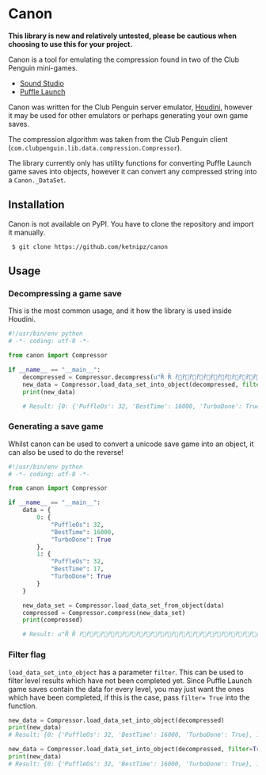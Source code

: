 # Canon

**This library is new and relatively untested, please be cautious when choosing to use this for your project.**

Canon is a tool for emulating the compression found in two of the Club Penguin mini-games.

- [Sound Studio](https://icer.ink/media1.clubpenguin.com/play/v2/games/mixmaster)
- [Puffle Launch](https://icer.ink/media1.clubpenguin.com/play/v2/games/canon)

Canon was written for the Club Penguin server emulator, [Houdini](https://github.com/solero/houdini), however it may be used for other emulators or perhaps generating your own game saves.

The compression algorithm was taken from the Club Penguin client (`com.clubpenguin.lib.data.compression.Compressor`).

The library currently only has utility functions for converting Puffle Launch game saves into objects, however it can convert any compressed string into a `Canon._DataSet`.

## Installation

Canon is not available on PyPI. You have to clone the repository and import it manually.

` $ git clone https://github.com/ketnipz/canon`

## Usage

### Decompressing a game save
This is the most common usage, and it how the library is used inside Houdini.

```py
#!/usr/bin/env python
# -*- coding: utf-8 -*-

from canon import Compressor

if __name__ == "__main__":
	decompressed = Compressor.decompress(u"Ȑ Ȑ ȑȑȑȑȑȑȑȑȑȑȑȑȑȑȑȑȑȑȑȑȑȑȑȑȑȑȑȑȑȑȑȑȑȑȐ㺀ȐȐɘȐɘȐɘȐɘȐɘȐɘȐɘȐɘȐɘȐɘȐɘȐɘȐɘȐɘȐɘȐɘȐɘȐɘȐɘȐɘȐɘȐɘȐɘȐɘȐɘȐɘȐɘȐɘȐɘȐɘȐɘȐɘȐɘȐɘȠȑȑŀ")
	new_data = Compressor.load_data_set_into_object(decompressed, filter=True)
	print(new_data)

	# Result: {0: {'PuffleOs': 32, 'BestTime': 16000, 'TurboDone': True}, 1: {'PuffleOs': 32, 'BestTime': 17, 'TurboDone': True}}
```

### Generating a save game
Whilst canon can be used to convert a unicode save game into an object, it can also be used to do the reverse!

```py
#!/usr/bin/env python
# -*- coding: utf-8 -*-

from canon import Compressor

if __name__ == "__main__":
	data = {
		0: {
			"PuffleOs": 32,
			"BestTime": 16000,
			"TurboDone": True
		},
		1: {
			"PuffleOs": 32,
			"BestTime": 17,
			"TurboDone": True
		}
	}

	new_data_set = Compressor.load_data_set_from_object(data)
	compressed = Compressor.compress(new_data_set)
	print(compressed)

	# Result: u"Ȑ Ȑ ȑȑȑȑȑȑȑȑȑȑȑȑȑȑȑȑȑȑȑȑȑȑȑȑȑȑȑȑȑȑȑȑȑȑȐ㺀ȐȐɘȐɘȐɘȐɘȐɘȐɘȐɘȐɘȐɘȐɘȐɘȐɘȐɘȐɘȐɘȐɘȐɘȐɘȐɘȐɘȐɘȐɘȐɘȐɘȐɘȐɘȐɘȐɘȐɘȐɘȐɘȐɘȐɘȐɘȠȑȑŀ"
```

### Filter flag

`load_data_set_into_object` has a parameter `filter`. This can be used to filter level results which have not been completed yet. Since Puffle Launch game saves contain the data for every level, you may just want the ones which have been completed, if this is the case, pass `filter= True` into the function.

```py
new_data = Compressor.load_data_set_into_object(decompressed)
print(new_data)
# Result: {0: {'PuffleOs': 32, 'BestTime': 16000, 'TurboDone': True}, 1: {'PuffleOs': 32, 'BestTime': 17, 'TurboDone': True}, 2: {'PuffleOs': 0, 'BestTime': 600, 'TurboDone': False}, 3: {'PuffleOs': 0, 'BestTime': 600, 'TurboDone': False}, 4: {'PuffleOs': 0, 'BestTime': 600, 'TurboDone': False}, 5: {'PuffleOs': 0, 'BestTime': 600, 'TurboDone': False}, 6: {'PuffleOs': 0, 'BestTime': 600, 'TurboDone': False}, 7: {'PuffleOs': 0, 'BestTime': 600, 'TurboDone': False}, 8: {'PuffleOs': 0, 'BestTime': 600, 'TurboDone': False}, 9: {'PuffleOs': 0, 'BestTime': 600, 'TurboDone': False}, 10: {'PuffleOs': 0, 'BestTime': 600, 'TurboDone': False}, 11: {'PuffleOs': 0, 'BestTime': 600, 'TurboDone': False}, 12: {'PuffleOs': 0, 'BestTime': 600, 'TurboDone': False}, 13: {'PuffleOs': 0, 'BestTime': 600, 'TurboDone': False}, 14: {'PuffleOs': 0, 'BestTime': 600, 'TurboDone': False}, 15: {'PuffleOs': 0, 'BestTime': 600, 'TurboDone': False}, 16: {'PuffleOs': 0, 'BestTime': 600, 'TurboDone': False}, 17: {'PuffleOs': 0, 'BestTime': 600, 'TurboDone': False}, 18: {'PuffleOs': 0, 'BestTime': 600, 'TurboDone': False}, 19: {'PuffleOs': 0, 'BestTime': 600, 'TurboDone': False}, 20: {'PuffleOs': 0, 'BestTime': 600, 'TurboDone': False}, 21: {'PuffleOs': 0, 'BestTime': 600, 'TurboDone': False}, 22: {'PuffleOs': 0, 'BestTime': 600, 'TurboDone': False}, 23: {'PuffleOs': 0, 'BestTime': 600, 'TurboDone': False}, 24: {'PuffleOs': 0, 'BestTime': 600, 'TurboDone': False}, 25: {'PuffleOs': 0, 'BestTime': 600, 'TurboDone': False}, 26: {'PuffleOs': 0, 'BestTime': 600, 'TurboDone': False}, 27: {'PuffleOs': 0, 'BestTime': 600, 'TurboDone': False}, 28: {'PuffleOs': 0, 'BestTime': 600, 'TurboDone': False}, 29: {'PuffleOs': 0, 'BestTime': 600, 'TurboDone': False}, 30: {'PuffleOs': 0, 'BestTime': 600, 'TurboDone': False}, 31: {'PuffleOs': 0, 'BestTime': 600, 'TurboDone': False}, 32: {'PuffleOs': 0, 'BestTime': 600, 'TurboDone': False}, 33: {'PuffleOs': 0, 'BestTime': 600, 'TurboDone': False}, 34: {'PuffleOs': 0, 'BestTime': 600, 'TurboDone': False}, 35: {'PuffleOs': 0, 'BestTime': 600, 'TurboDone': False}}

```


```py
new_data = Compressor.load_data_set_into_object(decompressed, filter=True)
print(new_data)
# Result: {0: {'PuffleOs': 32, 'BestTime': 16000, 'TurboDone': True}, 1: {'PuffleOs': 32, 'BestTime': 17, 'TurboDone': True}}
```


